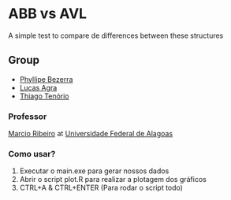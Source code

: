 # ABB vs AVL

A simple test to compare de differences between these structures

## Group
- [Phyllipe Bezerra](https://github.com/pmba)
- [Lucas Agra](https://github.com/lucasagra)
- [Thiago Tenório](https://github.com/thitcc)

### Professor 
[Marcio Ribeiro](https://sites.google.com/a/ic.ufal.br/marcio/home) at [Universidade Federal de Alagoas](http://www.ufal.edu.br/)


### Como usar?
  1. Executar o main.exe para gerar nossos dados
  2. Abrir o script plot.R para realizar a plotagem dos gráficos
  3. CTRL+A & CTRL+ENTER (Para rodar o script todo)
